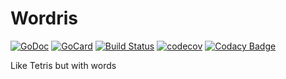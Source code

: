 # Wordris

[![GoDoc][1]][2]
[![GoCard][3]][4]
[![Build Status][5]][6]
[![codecov][7]][8]
[![Codacy Badge][9]][10]

Like Tetris but with words

[1]: https://godoc.org/github.com/danielvaughan/wordris?status.svg
[2]: https://godoc.org/github.com/danielvaughan/wordris
[3]: https://goreportcard.com/badge/github.com/danielvaughan/wordris
[4]: https://goreportcard.com/report/github.com/danielvaughan/wordris
[5]: https://travis-ci.org/danielvaughan/wordris.svg?branch=master
[6]: https://travis-ci.org/danielvaughan/wordris
[7]: https://codecov.io/gh/danielvaughan/wordris/branch/master/graph/badge.svg
[8]: https://codecov.io/gh/danielvaughan/wordris
[9]: https://api.codacy.com/project/badge/Grade/1cb6f57361f44e8f8b1df1586e1387f4
[10]: https://www.codacy.com/app/danielvaughan/wordris?utm_source=github.com&amp;utm_medium=referral&amp;utm_content=danielvaughan/wordris&amp;utm_campaign=Badge_Grade